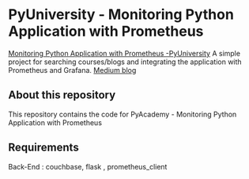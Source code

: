 # PyUniversity - Monitoring Python Application with Prometheus

[Monitoring Python Application with Prometheus -PyUniversity](https://ashishmj.medium.com/monitoring-python-application-with-prometheus-8f1f2fa3378f) A simple project for searching courses/blogs and integrating the application with Prometheus and Grafana.
[Medium blog](https://ashishmj.medium.com/monitoring-python-application-with-prometheus-8f1f2fa3378f)

## About this repository

This repository contains the code for PyAcademy - Monitoring Python Application with Prometheus

## Requirements
                                                                                
Back-End :  couchbase, flask , prometheus_client
